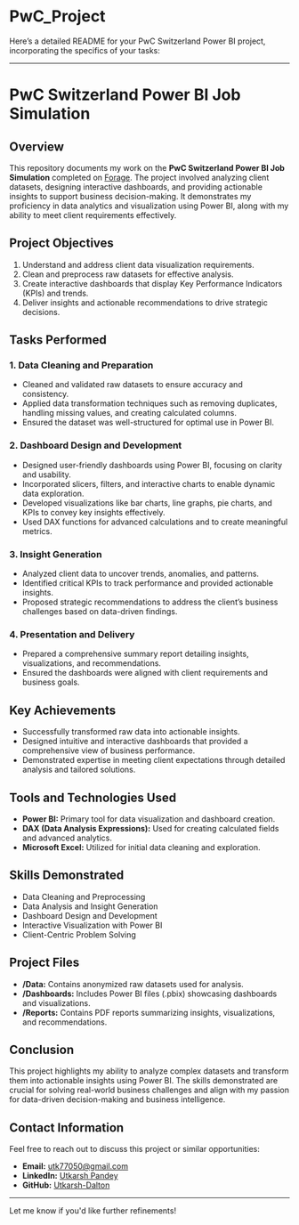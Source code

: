 # PwC_Project
Here’s a detailed README for your PwC Switzerland Power BI project, incorporating the specifics of your tasks:  

---

# **PwC Switzerland Power BI Job Simulation**  

## **Overview**  
This repository documents my work on the **PwC Switzerland Power BI Job Simulation** completed on [Forage](https://www.theforage.com/). The project involved analyzing client datasets, designing interactive dashboards, and providing actionable insights to support business decision-making. It demonstrates my proficiency in data analytics and visualization using Power BI, along with my ability to meet client requirements effectively.  

## **Project Objectives**  
1. Understand and address client data visualization requirements.  
2. Clean and preprocess raw datasets for effective analysis.  
3. Create interactive dashboards that display Key Performance Indicators (KPIs) and trends.  
4. Deliver insights and actionable recommendations to drive strategic decisions.  

## **Tasks Performed**  

### **1. Data Cleaning and Preparation**  
- Cleaned and validated raw datasets to ensure accuracy and consistency.  
- Applied data transformation techniques such as removing duplicates, handling missing values, and creating calculated columns.  
- Ensured the dataset was well-structured for optimal use in Power BI.  

### **2. Dashboard Design and Development**  
- Designed user-friendly dashboards using Power BI, focusing on clarity and usability.  
- Incorporated slicers, filters, and interactive charts to enable dynamic data exploration.  
- Developed visualizations like bar charts, line graphs, pie charts, and KPIs to convey key insights effectively.  
- Used DAX functions for advanced calculations and to create meaningful metrics.  

### **3. Insight Generation**  
- Analyzed client data to uncover trends, anomalies, and patterns.  
- Identified critical KPIs to track performance and provided actionable insights.  
- Proposed strategic recommendations to address the client’s business challenges based on data-driven findings.  

### **4. Presentation and Delivery**  
- Prepared a comprehensive summary report detailing insights, visualizations, and recommendations.  
- Ensured the dashboards were aligned with client requirements and business goals.  

## **Key Achievements**  
- Successfully transformed raw data into actionable insights.  
- Designed intuitive and interactive dashboards that provided a comprehensive view of business performance.  
- Demonstrated expertise in meeting client expectations through detailed analysis and tailored solutions.  

## **Tools and Technologies Used**  
- **Power BI:** Primary tool for data visualization and dashboard creation.  
- **DAX (Data Analysis Expressions):** Used for creating calculated fields and advanced analytics.  
- **Microsoft Excel:** Utilized for initial data cleaning and exploration.  

## **Skills Demonstrated**  
- Data Cleaning and Preprocessing  
- Data Analysis and Insight Generation  
- Dashboard Design and Development  
- Interactive Visualization with Power BI  
- Client-Centric Problem Solving  

## **Project Files**  
- **/Data:** Contains anonymized raw datasets used for analysis.  
- **/Dashboards:** Includes Power BI files (.pbix) showcasing dashboards and visualizations.  
- **/Reports:** Contains PDF reports summarizing insights, visualizations, and recommendations.  

## **Conclusion**  
This project highlights my ability to analyze complex datasets and transform them into actionable insights using Power BI. The skills demonstrated are crucial for solving real-world business challenges and align with my passion for data-driven decision-making and business intelligence.  

## **Contact Information**  
Feel free to reach out to discuss this project or similar opportunities:  
- **Email:** utk77050@gmail.com  
- **LinkedIn:** [Utkarsh Pandey](http://www.linkedin.com/in/utkarshpandey27052003)  
- **GitHub:** [Utkarsh-Dalton](https://github.com/Utkarsh-Dalton)  

---

Let me know if you'd like further refinements!
